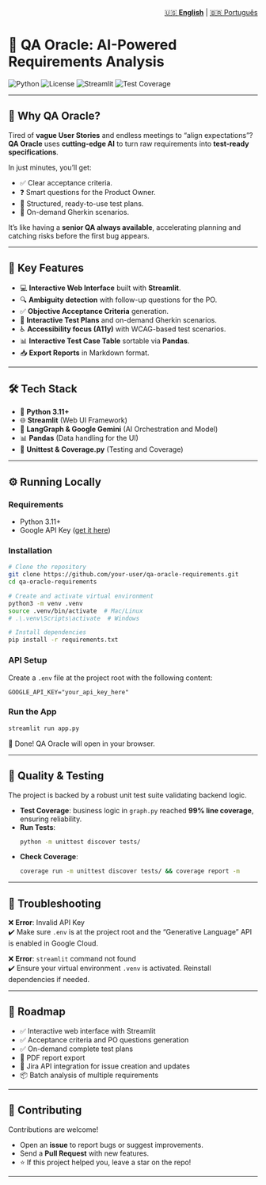 <nav aria-label="Language switcher" style="text-align: right;">
  <a href="README.md" aria-current="page">🇺🇸 <strong>English</strong></a> | 
  <a href="README-pt.md">🇧🇷 Português</a>
</nav>

# 🔮 QA Oracle: AI-Powered Requirements Analysis

![Python](https://img.shields.io/badge/python-3.11+-blue.svg)
![License](https://img.shields.io/badge/license-MIT-green.svg)
![Streamlit](https://img.shields.io/badge/Streamlit-App-red.svg)
![Test Coverage](https://img.shields.io/badge/coverage-99%25-brightgreen.svg)

---

## 🚀 Why QA Oracle?

Tired of **vague User Stories** and endless meetings to “align expectations”?  
**QA Oracle** uses **cutting-edge AI** to turn raw requirements into **test-ready specifications**.  

In just minutes, you’ll get:  
- ✅ Clear acceptance criteria.  
- ❓ Smart questions for the Product Owner.  
- 📝 Structured, ready-to-use test plans.  
- 🧪 On-demand Gherkin scenarios.  

It’s like having a **senior QA always available**, accelerating planning and catching risks before the first bug appears.  

---

## 🚀 Key Features

- 💻 **Interactive Web Interface** built with **Streamlit**.  
- 🔍 **Ambiguity detection** with follow-up questions for the PO.  
- ✅ **Objective Acceptance Criteria** generation.  
- 📝 **Interactive Test Plans** and on-demand Gherkin scenarios.  
- ♿ **Accessibility focus (A11y)** with WCAG-based test scenarios.  
- 📊 **Interactive Test Case Table** sortable via **Pandas**.  
- 📥 **Export Reports** in Markdown format.  

---

## 🛠️ Tech Stack

- 🐍 **Python 3.11+**  
- 🌐 **Streamlit** (Web UI Framework)  
- 🧠 **LangGraph & Google Gemini** (AI Orchestration and Model)  
- 📊 **Pandas** (Data handling for the UI)  
- 🧪 **Unittest & Coverage.py** (Testing and Coverage)  

---

## ⚙️ Running Locally

### Requirements
- Python 3.11+  
- Google API Key ([get it here](https://aistudio.google.com/app/apikey))  

### Installation
```bash
# Clone the repository
git clone https://github.com/your-user/qa-oracle-requirements.git
cd qa-oracle-requirements

# Create and activate virtual environment
python3 -m venv .venv
source .venv/bin/activate  # Mac/Linux
# .\.venv\Scripts\activate  # Windows

# Install dependencies
pip install -r requirements.txt
```

### API Setup
Create a `.env` file at the project root with the following content:  

```env
GOOGLE_API_KEY="your_api_key_here"
```

### Run the App
```bash
streamlit run app.py
```

🎉 Done! QA Oracle will open in your browser.  

---

## 🧪 Quality & Testing

The project is backed by a robust unit test suite validating backend logic.  

- **Test Coverage**: business logic in `graph.py` reached **99% line coverage**, ensuring reliability.  
- **Run Tests**:  
  ```bash
  python -m unittest discover tests/
  ```
- **Check Coverage**:  
  ```bash
  coverage run -m unittest discover tests/ && coverage report -m
  ```

---

## 🤔 Troubleshooting

❌ **Error**: Invalid API Key  
✔️ Make sure `.env` is at the project root and the “Generative Language” API is enabled in Google Cloud.  

❌ **Error**: `streamlit` command not found  
✔️ Ensure your virtual environment `.venv` is activated. Reinstall dependencies if needed.  

---

## 📌 Roadmap

- ✅ Interactive web interface with Streamlit  
- ✅ Acceptance criteria and PO questions generation  
- ✅ On-demand complete test plans  
- 📄 PDF report export  
- 🔗 Jira API integration for issue creation and updates  
- 📦 Batch analysis of multiple requirements  

---

## 🤝 Contributing

Contributions are welcome!  
- Open an **issue** to report bugs or suggest improvements.  
- Send a **Pull Request** with new features.  
- ⭐ If this project helped you, leave a star on the repo!  

---

